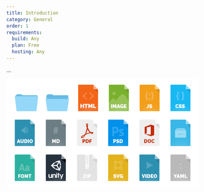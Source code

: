 ```yaml
---
title: Introduction
category: General
order: 1
requirements:
  build: Any
  plan: Free
  hosting: Any
---
```


...

![Example file type icons](/images/syncing/file-types.png)
